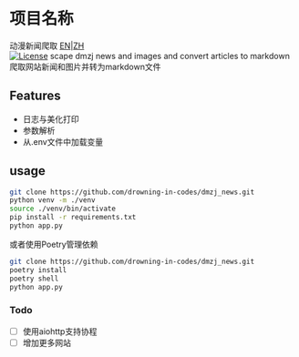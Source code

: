 # 项目名称
动漫新闻爬取
[EN](README.md)|[ZH](README_ZH.md)
<br />
[![License](https://img.shields.io/badge/license-MIT-blue.svg)](LICENSE)
scape dmzj news and images and convert articles to markdown
爬取网站新闻和图片并转为markdown文件
## Features
- 日志与美化打印
- 参数解析
- 从.env文件中加载变量

## usage

```bash
git clone https://github.com/drowning-in-codes/dmzj_news.git
python venv -m ./venv
source ./venv/bin/activate
pip install -r requirements.txt
python app.py
```
或者使用Poetry管理依赖
```bash
git clone https://github.com/drowning-in-codes/dmzj_news.git
poetry install
poetry shell
python app.py
```

### Todo

- [ ] 使用aiohttp支持协程
- [ ] 增加更多网站
